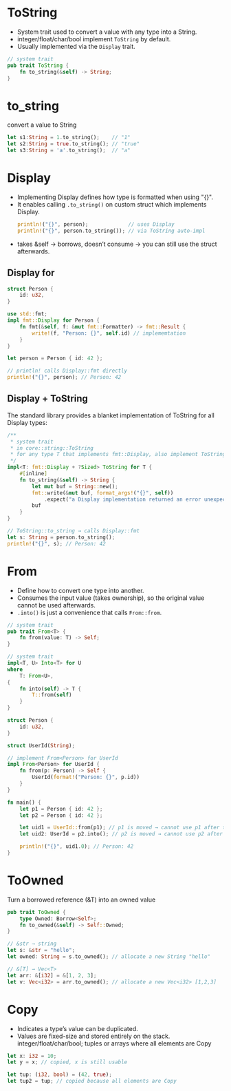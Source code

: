 # ToString

- System trait used to convert a value with any type into a String.
- integer/float/char/bool implement `ToString` by default.
- Usually implemented via the `Display` trait.

```rs
// system trait
pub trait ToString {
    fn to_string(&self) -> String;
}
```

# to_string

convert a value to String

```rs
let s1:String = 1.to_string();    // "1"
let s2:String = true.to_string(); // "true"
let s3:String = 'a'.to_string();  // "a"
```

# Display

- Implementing Display defines how type is formatted when using "{}".
- It enables calling `.to_string()` on custom struct which implements Display.
  ```rs
  println!("{}", person);             // uses Display
  println!("{}", person.to_string()); // via ToString auto-impl
  ```
- takes &self → borrows, doesn’t consume → you can still use the struct afterwards.

## Display for

```rs
struct Person {
    id: u32,
}

use std::fmt;
impl fmt::Display for Person {
    fn fmt(&self, f: &mut fmt::Formatter) -> fmt::Result {
        write!(f, "Person: {}", self.id) // implememtation
    }
}

let person = Person { id: 42 };

// println! calls Display::fmt directly
println!("{}", person); // Person: 42
```

## Display + ToString

The standard library provides a blanket implementation of ToString for all Display types:

```rs
/**
 * system trait
 * in core::string::ToString
 * for any type T that implements fmt::Display, also implement ToString.
 */
impl<T: fmt::Display + ?Sized> ToString for T {
    #[inline]
    fn to_string(&self) -> String {
        let mut buf = String::new();
        fmt::write(&mut buf, format_args!("{}", self))
            .expect("a Display implementation returned an error unexpectedly");
        buf
    }
}
```

```rs
// ToString::to_string → calls Display::fmt
let s: String = person.to_string();
println!("{}", s); // Person: 42
```

# From<T>

- Define how to convert one type into another.
- Consumes the input value (takes ownership), so the original value cannot be used afterwards.
- `.into()` is just a convenience that calls `From::from`.

```rs
// system trait
pub trait From<T> {
    fn from(value: T) -> Self;
}

// system trait
impl<T, U> Into<T> for U
where
    T: From<U>,
{
    fn into(self) -> T {
        T::from(self)
    }
}
```

```rs
struct Person {
    id: u32,
}

struct UserId(String);

// implement From<Person> for UserId
impl From<Person> for UserId {
    fn from(p: Person) -> Self {
        UserId(format!("Person: {}", p.id))
    }
}

fn main() {
    let p1 = Person { id: 42 };
    let p2 = Person { id: 42 };

    let uid1 = UserId::from(p1); // p1 is moved → cannot use p1 after this
    let uid2: UserId = p2.into(); // p2 is moved → cannot use p2 after this

    println!("{}", uid1.0); // Person: 42
}
```

# ToOwned

Turn a borrowed reference (&T) into an owned value

```rs
pub trait ToOwned {
    type Owned: Borrow<Self>;
    fn to_owned(&self) -> Self::Owned;
}
```

```rs
// &str → string
let s: &str = "hello";
let owned: String = s.to_owned(); // allocate a new String "hello"

// &[T] → Vec<T>
let arr: &[i32] = &[1, 2, 3];
let v: Vec<i32> = arr.to_owned(); // allocate a new Vec<i32> [1,2,3]

```

# Copy

- Indicates a type’s value can be duplicated.
- Values are fixed-size and stored entirely on the stack. integer/float/char/bool; tuples or arrays where all elements are Copy

```rs
let x: i32 = 10;
let y = x; // copied, x is still usable

let tup: (i32, bool) = (42, true);
let tup2 = tup; // copied because all elements are Copy
```
